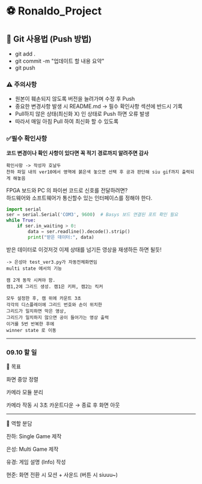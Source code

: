 # ⚽ Ronaldo_Project  

## 📌 Git 사용법 (Push 방법)
- git add .
- git commit -m "업데이트 할 내용 요약"
- git push

### ⚠️ 주의사항
- 원본이 훼손되지 않도록 버전을 늘려가며 수정 후 Push
- 중요한 변경사항 발생 시 README.md → 필수 확인사항 섹션에 반드시 기록
- Pull하지 않은 상태(최신화 X) 인 상태로 Push 하면 오류 발생
- 따라서 매일 아침 Pull 하여 최신화 할 수 있도록
  
### ✅필수 확인사항
**코드 변경이나 확인 사항이 있다면 꼭 적기**
**경로까지 알려주면 감사**

```
확인사항 -> 작성자 호날두
찬하 파일 내의 ver10에서 영역에 붉은색 놓으면 선택 후 공과 판단해 siu gif까지 출력되게 해놓음
```


FPGA 보드와 PC 의 파이썬 코드로 신호를 전달하려면?<br>
하드웨어와 소프트웨어가 통신할수 있는 인터페이스를 정해야 한다.

```py
import serial
ser = serial.Serial('COM3', 9600)  # Basys 보드 연결된 포트 확인 필요
while True:
    if ser.in_waiting > 0:
        data = ser.readline().decode().strip()
        print("받은 데이터:", data)
``` 
받은 데이터로 이것저것 이제 상태를 넘기든 영상을 재생하든 하면 될듯!

```
-> 은성아 test_ver3.py가 자동전체화면임
multi state 에서의 기능

캠 2개 동작 시켜야 함.
캠1,2에 그리드 생성. 캠1은 키퍼, 캠2는 킥커

모두 설정한 후, 캠 위에 카운트 3초
각각의 디스플레이에 그리드 번호와 손이 위치한
그리드가 일치하면 막은 영상,
그리드가 일치하지 않으면 공이 들어가는 영상 출력
이거를 5번 반복한 후에
winner state 로 이동
```
---


### 09.10 할 일
🎯 목표

화면 중앙 정렬

카메라 모듈 분리

카메라 작동 시 3초 카운트다운 → 종료 후 화면 아웃

---

👥 역할 분담

찬하: Single Game 제작

은성: Multi Game 제작

유경: 게임 설명 (Info) 작성

현준: 화면 전환 시 모션 + 사운드 (버튼 시 siuuu~)